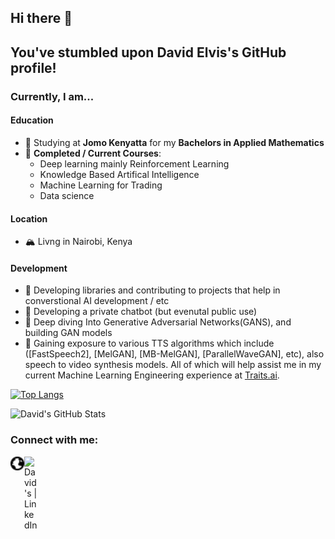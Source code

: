 ## Hi there 👋

## You've stumbled upon David Elvis's GitHub profile!

### Currently, I am...
#### Education
- 📖 Studying at **Jomo Kenyatta** for my **Bachelors in Applied Mathematics**
- 🌱 **Completed / Current Courses**: 
  - Deep learning mainly Reinforcement Learning
  - Knowledge Based Artifical Intelligence
  - Machine Learning for Trading
  - Data science
#### Location
- 🏔 Livng in Nairobi, Kenya
#### Development
- 🧠 Developing libraries and contributing to projects that help in converstional AI development / etc
- 🧠 Developing a private chatbot (but evenutal public use)
- 🧠 Deep diving Into Generative Adversarial Networks(GANS), and building GAN models
- 🧠 Gaining exposure to various TTS algorithms which include ([FastSpeech2], [MelGAN], [MB-MelGAN], [ParallelWaveGAN], etc), also speech to video synthesis models. All of which will help assist me in my current Machine Learning Engineering experience at [Traits.ai](https://traits.ai).

[![Top Langs](https://github-readme-stats.vercel.app/api/top-langs/?username=Davidelvis)](https://github.com/Davidelvis/github-readme-stats)

![David's GitHub Stats](https://github-readme-stats.vercel.app/api?username=Davidelvis&show_icons=true&theme=dark)

<!--
**Davidelvis/Davidelvos** is a ✨ _special_ ✨ repository because its `README.md` (this file) appears on your GitHub profile.

- 👯 I’m looking to collaborate on ...
- 🤔 I’m looking for help with ...
- 💬 Ask me about ...
- 😄 Pronouns: ...
- ⚡ Fun fact: ...
-->
### Connect with me:

[<img align="left" alt="Davidelvis website" width="22px" src="https://raw.githubusercontent.com/iconic/open-iconic/master/svg/globe.svg" />][website]
[<img align="left" alt="David's | LinkedIn" width="22px" src="https://cdn.jsdelivr.net/npm/simple-icons@v3/icons/linkedin.svg" />][linkedin]

<br />

<br />

[website]: https://davidelvis.github.io/david/
[linkedin]: https://www.linkedin.com/in/david-elvis-a80336183/
